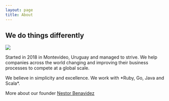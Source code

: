 ```yaml
---
layout: page
title: About
---
```

## We do things differently

<img src="https://c1.staticflickr.com/5/4821/45313681224_103b95a6f3_m.jpg">

<p>
Started in 2018 in Montevideo, Uruguay and managed to strive. We help companies across the world changing and improving their business processes to compete at a global scale.  
</p>
<p>
We believe in simplicity and excellence. We work with *Ruby, Go, Java and Scala*.
</p>
<p>
More about our founder <a href="https://nestorbenavidez.com"> Nestor Benavidez </a>
</p>
